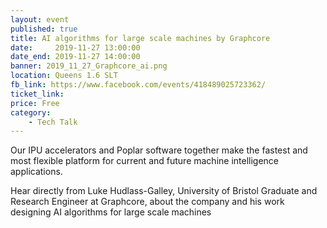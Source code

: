 ```yaml
---
layout: event
published: true
title: AI algorithms for large scale machines by Graphcore
date:     2019-11-27 13:00:00
date_end: 2019-11-27 14:00:00
banner: 2019_11_27_Graphcore_ai.png
location: Queens 1.6 SLT
fb_link: https://www.facebook.com/events/418489025723362/
ticket_link:
price: Free
category:
    - Tech Talk
---
```


Our IPU accelerators and Poplar software together make the fastest and most flexible platform for current and future machine intelligence applications.

Hear directly from Luke Hudlass-Galley, University of Bristol Graduate and Research Engineer at Graphcore, about the company and his work designing AI algorithms for large scale machines

